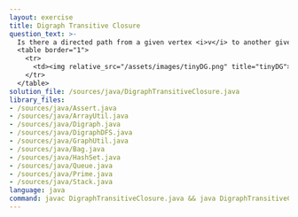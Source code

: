 ```yaml
---
layout: exercise
title: Digraph Transitive Closure
question_text: >-
  Is there a directed path from a given vertex <i>v</i> to another given vertex <i>w</i>?
  <table border="1">
    <tr>
      <td><img relative_src="/assets/images/tinyDG.png" title="tinyDG"></td>
    </tr>
  </table>
solution_file: /sources/java/DigraphTransitiveClosure.java
library_files:
- /sources/java/Assert.java
- /sources/java/ArrayUtil.java
- /sources/java/Digraph.java
- /sources/java/DigraphDFS.java
- /sources/java/GraphUtil.java
- /sources/java/Bag.java
- /sources/java/HashSet.java
- /sources/java/Queue.java
- /sources/java/Prime.java
- /sources/java/Stack.java
language: java
command: javac DigraphTransitiveClosure.java && java DigraphTransitiveClosure
---
```


